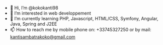 - 👋 Hi, I’m @kokokanti98
- 👀 I’m interested in web developpement 
- 🌱 I’m currently learning PHP, Javascript, HTML/CSS, Symfony, Angular, Java, Spring and J2EE
- 📫 How to reach me by mobile phone on: +33745327250 or by mail: kantisambatrakoko@gmail.com

<!---
kokokanti98/kokokanti98 is a ✨ special ✨ repository because its `README.md` (this file) appears on your GitHub profile.
You can click the Preview link to take a look at your changes.
--->
